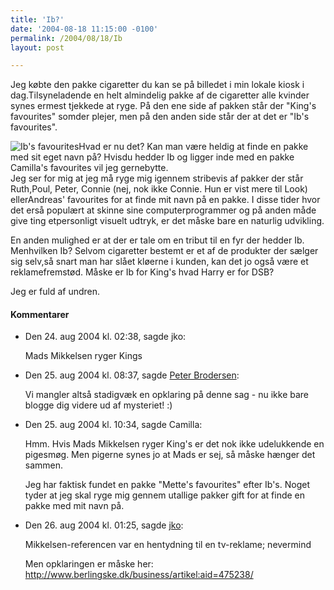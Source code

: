 ```yaml
---
title: 'Ib?'
date: '2004-08-18 11:15:00 -0100'
permalink: /2004/08/18/Ib
layout: post

---
```

Jeg købte den pakke cigaretter du kan se på billedet i min lokale kiosk i dag.Tilsyneladende en helt almindelig pakke af de cigaretter alle kvinder synes ermest tjekkede at ryge. På den ene side af pakken står der "King's favourites" somder plejer, men på den anden side står der at det er "Ib's favourites".

![Ib's favourites](http://www.xoc.dk/images/things/prinsib.png)Hvad er nu det? Kan man være heldig at finde en pakke med sit eget navn på? Hvisdu hedder Ib og ligger inde med en pakke Camilla's favourites vil jeg gernebytte.   
Jeg ser for mig at jeg må ryge mig igennem stribevis af pakker der står Ruth,Poul, Peter, Connie (nej, nok ikke Connie. Hun er vist mere til Look) ellerAndreas' favourites for at finde mit navn på en pakke. I disse tider hvor det erså populært at skinne sine computerprogrammer og på anden måde give ting etpersonligt visuelt udtryk, er det måske bare en naturlig udvikling.

En anden mulighed er at der er tale om en tribut til en fyr der hedder Ib. Menhvilken Ib? Selvom cigaretter bestemt er et af de produkter der sælger sig selv,så snart man har slået kløerne i kunden, kan det jo også være et reklamefremstød. Måske er Ib for King's hvad Harry er for DSB?

Jeg er fuld af undren.
<div class="vintage-comments">
<h4>Kommentarer </h4>
<ul class="vintage-comments-list"><li>
<p class="comment-meta">Den <time datetime="2004-08-24T14:38:30+02:00">24. aug 2004 kl.  02:38</time>, sagde jko:</p>
<p>Mads Mikkelsen ryger Kings</p>
</li>

<li>
<p class="comment-meta">Den <time datetime="2004-08-25T20:37:21+02:00">25. aug 2004 kl.  08:37</time>, sagde <a href="http://pe.ter.dk/">Peter Brodersen</a>:</p>
<p>Vi mangler altså stadigvæk en opklaring på denne sag - nu ikke bare blogge dig videre ud af mysteriet! :)</p>
</li>

<li>
<p class="comment-meta">Den <time datetime="2004-08-25T22:34:00+02:00">25. aug 2004 kl.  10:34</time>, sagde Camilla:</p>
<p>Hmm. Hvis Mads Mikkelsen ryger King's er det nok ikke udelukkende en pigesmøg. Men pigerne synes jo at Mads er sej, så måske hænger det sammen.</p>
<p>Jeg har faktisk fundet en pakke "Mette's favourites" efter Ib's. Noget tyder at jeg skal ryge mig gennem utallige pakker gift for at finde en pakke med mit navn på.</p>
</li>

<li>
<p class="comment-meta">Den <time datetime="2004-08-26T13:25:16+02:00">26. aug 2004 kl.  01:25</time>, sagde <a href="http://www.berlingske.dk/business/artikel:aid=475238/">jko</a>:</p>
<p>Mikkelsen-referencen var en hentydning til en tv-reklame; nevermind</p>
<p>Men opklaringen er måske her:<br /><a href="http://www.berlingske.dk/business/artikel:aid=475238/">http://www.berlingske.dk/business/artikel:aid=475238/</a></p>
</li>
</ul>
</div>
